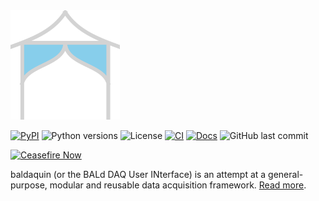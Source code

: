 <img src="https://raw.githubusercontent.com/lucabaldini/baldaquin/main/docs/_static/baldaquin_logo_small_light.png" width="175">

[![PyPI](https://img.shields.io/pypi/v/baldaquin.svg)](https://pypi.org/project/baldaquin/)
![Python versions](https://img.shields.io/badge/python-3.7--3.13-blue)
![License](https://img.shields.io/github/license/lucabaldini/baldaquin.svg)
[![CI](https://github.com/lucabaldini/baldaquin/actions/workflows/ci.yml/badge.svg)](https://github.com/lucabaldini/baldaquin/actions/workflows/ci.yml)
[![Docs](https://github.com/lucabaldini/baldaquin/actions/workflows/docs.yml/badge.svg)](https://github.com/lucabaldini/baldaquin/actions/workflows/docs.yml)
![GitHub last commit](https://img.shields.io/github/last-commit/lucabaldini/baldaquin)

[![Ceasefire Now](https://badge.techforpalestine.org/default)](https://techforpalestine.org/learn-more)

baldaquin (or the BALd DAQ User INterface) is an attempt at a general-purpose, modular
and reusable data acquisition framework.
[Read more](https://lucabaldini.github.io/baldaquin/).
